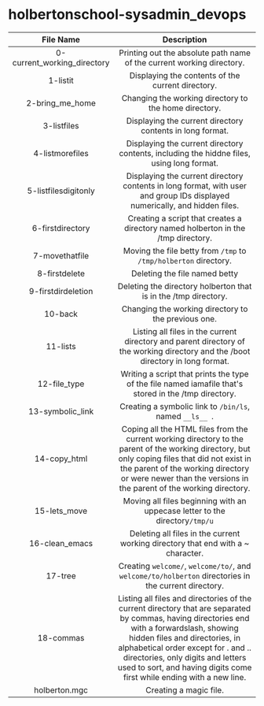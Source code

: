 # holbertonschool-sysadmin_devops
|               File Name                     |                     Description                     |
| :-----------------------------------------: |  :-----------------------------------------------:  |
|        0-current_working_directory          |  Printing out the absolute path name of the current working directory.  |
|        1-listit                             |  Displaying the contents of the current directory.  |
|        2-bring_me_home                      |  Changing the working directory to the home directory.  |
|        3-listfiles                          |  Displaying the current directory contents in long format.  |
|        4-listmorefiles                      |  Displaying the current directory contents, including the hiddne files, using long format.  |
|        5-listfilesdigitonly                 | Displaying the current directory contents in long format, with user and group IDs displayed numerically, and hidden files.  |
|        6-firstdirectory                     |  Creating a script that creates a directory named holberton in the /tmp directory.  |
|        7-movethatfile                       |  Moving the file betty from ```/tmp``` to ```/tmp/holberton``` directory.  |
|        8-firstdelete                        |  Deleting the file named betty  |
|        9-firstdirdeletion                   |  Deleting the directory holberton that is in the /tmp directory.  |
|        10-back                              |  Changing the working directory to the previous one.  |
|        11-lists                             |  Listing all files in the current directory and parent directory of the working directory and the /boot directory in long format.  |
|        12-file_type                         |  Writing a script that prints the type of the file named iamafile that's stored in the /tmp directory.  |
|        13-symbolic_link                     |  Creating a symbolic link to ```/bin/ls```, named ```__ls__ ```.   |
|        14-copy_html                         |  Coping all the HTML files from the current working directory to the parent of the working directory, but only coping files that did not exist in the parent of the working directory or were newer than the versions in the parent of the working directory.  |
|        15-lets_move                         |  Moving all files beginning with an uppecase letter to the directory```/tmp/u```  |
|        16-clean_emacs                       |  Deleting all files in the current working directory that end with a ~ character.  |
|        17-tree                              |  Creating ```welcome/```, ```welcome/to/```, and ```welcome/to/holberton``` directories in the current directory.  |
|        18-commas                            |  Listing all files and directories of the current directory that are separated by commas, having directories end with a forwardslash, showing hidden files and directories, in alphabetical order except for . and .. directories, only digits and letters used to sort, and having digits come first while ending with a new line.  |
|        holberton.mgc                        |  Creating a magic file.  |

